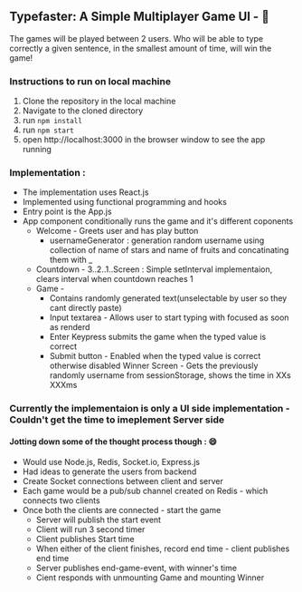 ## Typefaster: A Simple Multiplayer Game UI - :tada:

The games will be played between 2 users. Who will be able to type correctly a
given sentence, in the smallest amount of time, will win the game!

### Instructions to run on local machine
1. Clone the repository in the local machine 
2. Navigate to the cloned directory
3. run ```npm install```
4. run ```npm start```
5. open http://localhost:3000 in the browser window to see the app running

### Implementation :

* The implementation uses React.js
* Implemented using functional programming and hooks
* Entry point is the App.js
* App component conditionally runs the game and it's different coponents
  * Welcome - Greets user and has play button
    * usernameGenerator : generation random username using collection of name of stars and name of fruits and concatinating them with _
  * Countdown - 3..2..1..Screen : Simple setInterval implementaion, clears interval when countdown reaches 1
  * Game -
    * Contains randomly generated text(unselectable by user so they cant directly paste)
    * Input textarea - Allows user to start typing with focused as soon as renderd
    * Enter Keypress submits the game when the typed value is correct
    * Submit button - Enabled when the typed value is correct otherwise disabled
  Winner Screen - Gets the previously randomly username from sessionStorage, shows the time in XXs XXXms

### Currently the implementaion is only a UI side implementation - Couldn't get the time to imeplement Server side
#### Jotting down some of the thought process though : :smile: 

* Would use Node.js, Redis, Socket.io, Express.js
* Had ideas to generate the users from backend
* Create Socket connections between client and server
* Each game would be a pub/sub channel created on Redis - which connects two clients
* Once both the clients are connected - start the game
  * Server will publish the start event
  * Client will run 3 second timer
  * Client publishes Start time
  * When either of the client finishes, record end time - client publishes end time
  * Server publishes end-game-event, with winner's time
  * Cient responds with unmounting Game and mounting Winner

